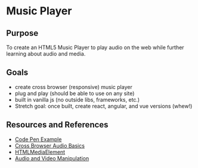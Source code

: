 # Music Player

## Purpose
To create an HTML5 Music Player to play audio on the web while further learning about audio and media.

## Goals
- create cross browser (responsive) music player
- plug and play (should be able to use on any site)
- built in vanilla js (no outside libs, frameworks, etc.)
- Stretch goal: once built, create react, angular, and vue versions (whew!)

## Resources and References
- [Code Pen Example](https://codepen.io/ajahne/pen/wvBddEy?editors=1111)
- [Cross Browser Audio Basics](https://developer.mozilla.org/en-US/docs/Web/Guide/Audio_and_video_delivery/Cross-browser_audio_basics)
- [HTMLMediaElement](https://developer.mozilla.org/en-US/docs/Web/API/HTMLMediaElement)
- [Audio and Video Manipulation](https://developer.mozilla.org/en-US/docs/Web/Guide/Audio_and_video_manipulation)
